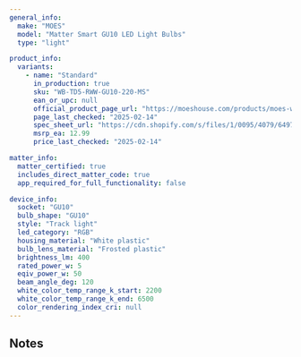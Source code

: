 ```yaml
---
general_info:
  make: "MOES"
  model: "Matter Smart GU10 LED Light Bulbs"
  type: "light"

product_info:
  variants:
    - name: "Standard"
      in_production: true
      sku: "WB-TD5-RWW-GU10-220-MS"
      ean_or_upc: null
      official_product_page_url: "https://moeshouse.com/products/moes-wifi-gu10-smart-light-bulbs-led-rgb-warm-dimmable-lamps-5w-alexa-google-app"
      page_last_checked: "2025-02-14"
      spec_sheet_url: "https://cdn.shopify.com/s/files/1/0095/4079/6497/files/moes-wifi-gu10-smart-light-bulbs-led-rgb-warm-dimmable-lamps-5w-alexa-google-app.pdf?v=1712623800"
      msrp_ea: 12.99
      price_last_checked: "2025-02-14"

matter_info:
  matter_certified: true
  includes_direct_matter_code: true
  app_required_for_full_functionality: false

device_info:
  socket: "GU10"
  bulb_shape: "GU10"
  style: "Track light"
  led_category: "RGB"
  housing_material: "White plastic"
  bulb_lens_material: "Frosted plastic"
  brightness_lm: 400
  rated_power_w: 5
  eqiv_power_w: 50
  beam_angle_deg: 120
  white_color_temp_range_k_start: 2200
  white_color_temp_range_k_end: 6500
  color_rendering_index_cri: null
---
```


## Notes 